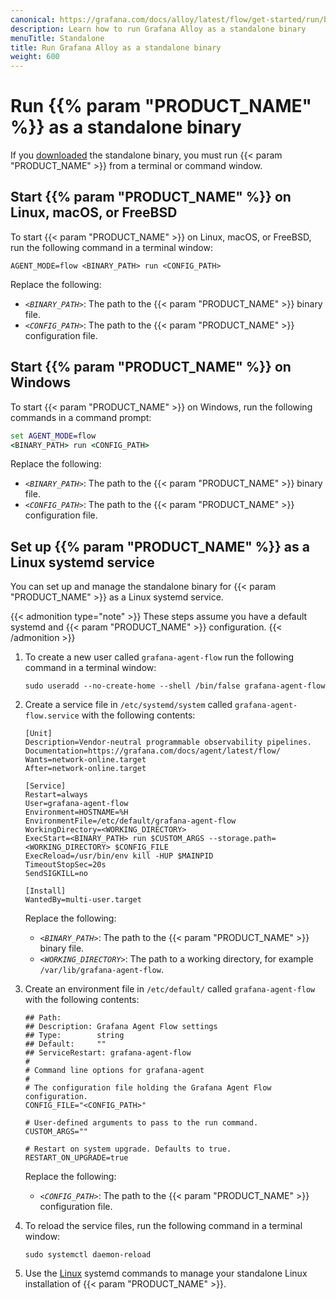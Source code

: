 ```yaml
---
canonical: https://grafana.com/docs/alloy/latest/flow/get-started/run/binary/
description: Learn how to run Grafana Alloy as a standalone binary
menuTitle: Standalone
title: Run Grafana Alloy as a standalone binary
weight: 600
---
```


# Run {{% param "PRODUCT_NAME" %}} as a standalone binary

If you [downloaded][InstallBinary] the standalone binary, you must run {{< param "PRODUCT_NAME" >}} from a terminal or command window.

## Start {{% param "PRODUCT_NAME" %}} on Linux, macOS, or FreeBSD

To start {{< param "PRODUCT_NAME" >}} on Linux, macOS, or FreeBSD, run the following command in a terminal window:

```shell
AGENT_MODE=flow <BINARY_PATH> run <CONFIG_PATH>
```

Replace the following:

* _`<BINARY_PATH>`_: The path to the {{< param "PRODUCT_NAME" >}} binary file.
* _`<CONFIG_PATH>`_: The path to the {{< param "PRODUCT_NAME" >}} configuration file.

## Start {{% param "PRODUCT_NAME" %}} on Windows

To start {{< param "PRODUCT_NAME" >}} on Windows, run the following commands in a command prompt:

```cmd
set AGENT_MODE=flow
<BINARY_PATH> run <CONFIG_PATH>
```

Replace the following:

* _`<BINARY_PATH>`_: The path to the {{< param "PRODUCT_NAME" >}} binary file.
* _`<CONFIG_PATH>`_: The path to the {{< param "PRODUCT_NAME" >}} configuration file.

## Set up {{% param "PRODUCT_NAME" %}} as a Linux systemd service

You can set up and manage the standalone binary for {{< param "PRODUCT_NAME" >}} as a Linux systemd service.

{{< admonition type="note" >}}
These steps assume you have a default systemd and {{< param "PRODUCT_NAME" >}} configuration.
{{< /admonition >}}

1. To create a new user called `grafana-agent-flow` run the following command in a terminal window:

   ```shell
   sudo useradd --no-create-home --shell /bin/false grafana-agent-flow
   ```

1. Create a service file in `/etc/systemd/system` called `grafana-agent-flow.service` with the following contents:

   ```systemd
   [Unit]
   Description=Vendor-neutral programmable observability pipelines.
   Documentation=https://grafana.com/docs/agent/latest/flow/
   Wants=network-online.target
   After=network-online.target

   [Service]
   Restart=always
   User=grafana-agent-flow
   Environment=HOSTNAME=%H
   EnvironmentFile=/etc/default/grafana-agent-flow
   WorkingDirectory=<WORKING_DIRECTORY>
   ExecStart=<BINARY_PATH> run $CUSTOM_ARGS --storage.path=<WORKING_DIRECTORY> $CONFIG_FILE
   ExecReload=/usr/bin/env kill -HUP $MAINPID
   TimeoutStopSec=20s
   SendSIGKILL=no

   [Install]
   WantedBy=multi-user.target
   ```

   Replace the following:

    * _`<BINARY_PATH>`_: The path to the {{< param "PRODUCT_NAME" >}} binary file.
    * _`<WORKING_DIRECTORY>`_: The path to a working directory, for example `/var/lib/grafana-agent-flow`.

1. Create an environment file in `/etc/default/` called `grafana-agent-flow` with the following contents:

   ```shell
   ## Path:
   ## Description: Grafana Agent Flow settings
   ## Type:        string
   ## Default:     ""
   ## ServiceRestart: grafana-agent-flow
   #
   # Command line options for grafana-agent
   #
   # The configuration file holding the Grafana Agent Flow configuration.
   CONFIG_FILE="<CONFIG_PATH>"

   # User-defined arguments to pass to the run command.
   CUSTOM_ARGS=""

   # Restart on system upgrade. Defaults to true.
   RESTART_ON_UPGRADE=true
   ```

   Replace the following:

    * _`<CONFIG_PATH>`_: The path to the {{< param "PRODUCT_NAME" >}} configuration file.

1. To reload the service files, run the following command in a terminal window:

   ```shell
   sudo systemctl daemon-reload
   ```

1. Use the [Linux][StartLinux] systemd commands to manage your standalone Linux installation of {{< param "PRODUCT_NAME" >}}.

[InstallBinary]: ../../install/binary/
[StartLinux]: ../linux/
